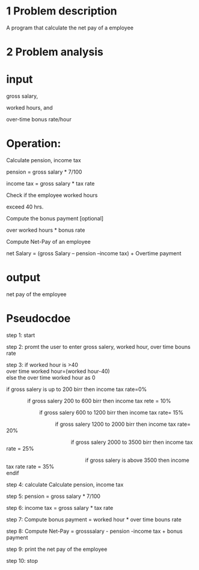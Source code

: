 
# 1 Problem description
A program that calculate the net pay of a employee 
# 2 Problem analysis
# input 
 gross salary,
 
 worked hours, and
 
 
 
 over-time bonus rate/hour
 
 # Operation:
 
  Calculate pension, income tax

  pension = gross salary * 7/100

  income tax = gross salary * tax rate
 
 Check if the employee worked hours
 
 exceed 40 hrs.

 Compute the bonus payment [optional]
 
over worked hours * bonus rate

Compute Net-Pay of an employee

 net Salary = (gross Salary – pension –income tax) + Overtime payment
 # output
  net pay of the employee
  # Pseudocdoe
  step 1: start

  step 2: promt the user to enter gross salery, worked hour, over time bouns rate
  
  step 3: if worked hour is >40 </br> over time worked hour=(worked hour-40) </br>else the over time worked hour as 0

  if gross salery is up to 200 birr then  income tax rate=0% 
  
  &emsp;&emsp;&emsp;&emsp;if gross salery 200 to 600 birr then income tax rete = 10%
    
  &emsp;&emsp;&emsp;&emsp;&emsp;&emsp; if gross salery 600 to 1200 birr then income tax rate= 15%
    
 &emsp;&emsp;&emsp;&emsp;&emsp;&emsp;&emsp;&emsp;&emsp;  if gross salery 1200 to 2000 birr then income tax rate= 20%
    
 &emsp;&emsp;&emsp;&emsp;&emsp;&emsp;&emsp;&emsp;&emsp;&emsp;&emsp;&emsp;  if gross salery 2000 to 3500 birr then income  tax rate = 25%
    
  &emsp;&emsp;&emsp;&emsp;&emsp;&emsp;&emsp;&emsp;&emsp;&emsp;&emsp;&emsp;&emsp;&emsp;&emsp;if gross salery is above 3500 then income tax rate rate = 35% </br> endif
   
 step 4:  calculate  Calculate pension, income tax

 step 5:   pension = gross salary * 7/100

 step 6:  income tax = gross salary * tax rate 
  
 step 7:  Compute bonus payment = worked hour * over time bouns rate

step 8: Compute Net-Pay = grosssalary - pension -income tax + bonus payment 
 
step 9: print the net pay of the employee

step 10: stop
  
  
